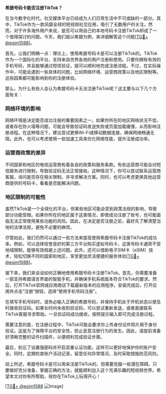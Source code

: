 **希腊号码卡能否注册TikTok？**

在当今数字化时代，社交媒体平台已经成为人们日常生活中不可或缺的一部分。其中，TikTok作为一款风靡全球的短视频社交应用，吸引了无数用户的关注。然而，对于许多海外用户来说，是否可以用自己的本地号码卡注册TikTok却成了一个值得探讨的问题。今天，我们就以希腊为例，来详细解答这个问题[[TG💪+ @esim1088](https://t.me/s/esim1088)]。

首先，让我们明确一点：理论上，使用希腊号码卡是可以注册TikTok的。TikTok作为一个国际化的平台，支持来自世界各地的用户注册和使用。只要你拥有有效的手机号码，并且能够通过短信验证，就可以顺利地完成注册流程。不过，在实际操作中，可能会遇到一些具体的问题，比如网络环境、运营商政策以及地区限制等。这些因素都可能影响到你的注册体验。

那么，为什么有些人会认为希腊号码卡无法注册TikTok呢？这主要与以下几个方面有关：

### 网络环境的影响

网络环境是决定能否成功注册的重要因素之一。如果你所在的地区网络状况不佳，或者存在防火墙等问题，可能会导致验证码发送失败或页面加载缓慢，从而影响注册进程。在这种情况下，建议尝试更换Wi-Fi或移动数据连接，确保网络畅通无阻。此外，也可以考虑使用一些加速工具来优化网络性能，提升注册成功率。

### 运营商政策的差异

不同国家和地区的电信运营商有着各自的政策和服务条款。有些运营商可能会对短信服务进行限制，导致验证码无法正常接收。这种情况下，你可以尝试联系运营商客服，询问是否存在相关限制，并寻求解决方案。同时，也可以考虑更换其他运营商提供的号码卡，看看是否能解决问题。

### 地区限制的可能性

虽然TikTok是一个全球化的平台，但某些地区可能会受到政策法规的影响，导致部分功能受限。如果你所在的地区属于这类情况，即使成功注册了账号，也可能面临无法正常使用某些功能的风险。因此，在决定是否注册之前，最好先了解清楚当地的法律法规，避免不必要的麻烦。

尽管如此，我们仍然可以通过一些方法来提高使用希腊号码卡注册TikTok的成功率。例如，可以选择信誉良好的第三方平台购买虚拟号码卡，这类号码卡通常不受地域限制，能够有效规避上述问题。此外，还可以借助电子SIM卡（eSIM）技术，轻松切换不同的国家和地区，享受更加灵活便捷的服务体验[[TG💪+ @esim1088](https://t.me/s/esim1088)]。

接下来，我们来谈谈如何正确地使用希腊号码卡注册TikTok。首先，你需要准备一部支持希腊语言界面的智能手机，并确保手机系统版本符合TikTok的要求。然后，打开TikTok官网或应用商店下载最新版本的应用程序。安装完成后，打开应用并点击“注册”按钮，选择“使用手机号码注册”。

在填写手机号码时，请务必输入正确的希腊号码，并保持手机处于开机状态以便及时接收验证码。如果长时间未收到验证码，可以尝试重新发送，或者直接联系TikTok客服寻求帮助。一旦验证码成功接收，按照提示输入即可完成注册过程。

需要注意的是，在注册过程中，TikTok可能会要求你上传身份证件照片用于身份验证。这是为了保障平台的安全性，防止恶意注册行为的发生。因此，请提前准备好清晰完整的证件扫描件，以便顺利完成验证步骤。

最后，别忘了设置强密码并开启双重认证功能，这样可以更好地保护你的账户安全。同时，定期检查账户活动记录，留意任何异常情况，及时采取措施防范风险。

综上所述，希腊号码卡是可以用来注册TikTok的，但需要克服一些潜在障碍。只要做好充分准备，掌握正确的方法，就能顺利加入这个充满乐趣的短视频世界。希望本文对你有所帮助，祝你在TikTok上玩得开心！

[[TG💪+ @esim1088](https://t.me/s/esim1088) ![Image](https://i.postimg.cc/4NQfJmqS/Snipaste-2025-05-13-00-14-12.png)]